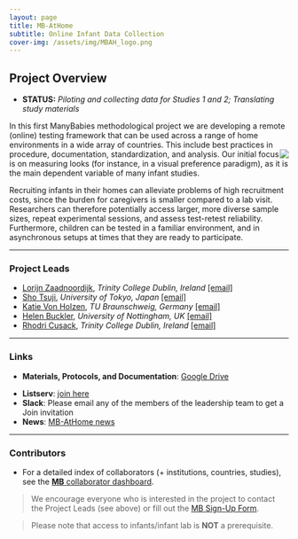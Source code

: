 ```yaml
---
layout: page
title: MB-AtHome
subtitle: Online Infant Data Collection
cover-img: /assets/img/MBAH_logo.png
---
```


<!--
To-do:
- add collaborators map.
-->

## Project Overview

* **STATUS:** *Piloting and collecting data for Studies 1 and 2; Translating study materials*

In this first ManyBabies methodological project we are developing a remote (online) testing framework that can be used across a range of home environments in a wide array of countries. This include best practices in procedure, documentation, standardization, and analysis. <img style="float: right;" src="/assets/img/logo_mb_athome_250px.png"> Our initial focus is on measuring looks (for instance, in a visual preference paradigm), as it is the main dependent variable of many infant studies.

Recruiting infants in their homes can alleviate problems of high recruitment costs, since the burden for caregivers is smaller compared to a lab visit. Researchers can therefore potentially access larger, more diverse sample sizes, repeat experimental sessions, and assess test-retest reliability. Furthermore, children can be tested in a familiar environment, and in asynchronous setups at times that they are ready to participate.


***
### Project Leads
* [Lorijn Zaadnoordijk](https://sites.google.com/view/lorijnzaadnoordijk/homepage), *Trinity College Dublin, Ireland* [[email]](mailto:L.Zaadnoordijk@tcd.ie)
* [Sho Tsuji](https://sites.google.com/site/tsujish), *University of Tokyo, Japan* [[email]](mailto:tsujish@gmail.com)
* [Katie Von Holzen](https://kvonholzen.github.io), *TU Braunschweig, Germany* [[email]](mailto:katie.m.vonholzen@gmail.com)
* [Helen Buckler](https://www.nottingham.ac.uk/english/people/helen.buckler), *University of Nottingham, UK* [[email]](mailto:Helen.Buckler@nottingham.ac.uk)
* [Rhodri Cusack](https://www.infantcentre.ie/who-we-are-2/our-team/prof-rhodri-cusack), *Trinity College Dublin, Ireland* [[email]](mailto:rhodricusack@cusacklab.org)


***
### Links
* **Materials, Protocols, and Documentation**: [Google Drive](https://drive.google.com/drive/folders/1IW0daOJMG37FdoGkX1l12zhjPYSmPcD5)
<!--* **Data and code**: [MB2-GitHub](https://github.com/manybabies/mb2-analysis).-->
* **Listserv**: [join here](https://groups.google.com/forum/#!forum/infantlooksathome)
* **Slack**: Please email any of the members of the leadership team to get a Join invitation
* **News**: [MB-AtHome news]({{site.baseurl}}/tags/#MB-AtHome)


****
### Contributors
* For a detailed index of collaborators (+ institutions, countries, studies), see the [**MB** collaborator dashboard](https://manybabies.shinyapps.io/shiny_mb_map/).

> We encourage everyone who is interested in the project to contact the Project Leads (see above) or fill out the [MB Sign-Up Form]({{site.baseurl}}/get_involved/).

> Please note that access to infants/infant lab is **NOT** a prerequisite.


<!-- ### Publications -->
